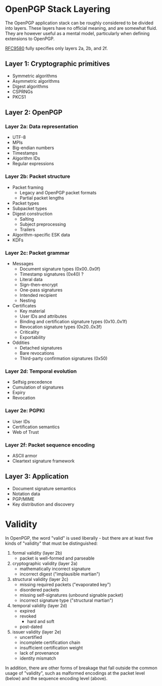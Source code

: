 # OpenPGP Stack Layering

The OpenPGP application stack can be roughly considered to be divided into layers.
These layers have no official meaning, and are somewhat fluid.
They are however useful as a mental model, particularly when defining extensions to OpenPGP.

[RFC9580](https://datatracker.ietf.org/doc/html/rfc9580) fully specifies only layers 2a, 2b, and 2f.

## Layer 1: Cryptographic primitives

* Symmetric algorithms
* Asymmetric algorithms
* Digest algorithms
* CSPRNGs
* PKCS1

## Layer 2: OpenPGP

### Layer 2a: Data representation

* UTF-8
* MPIs
* Big-endian numbers
* Timestamps
* Algorithm IDs
* Regular expressions

### Layer 2b: Packet structure

* Packet framing
    * Legacy and OpenPGP packet formats
    * Partial packet lengths
* Packet types
* Subpacket types
* Digest construction
    * Salting
    * Subject preprocessing
    * Trailers
* Algorithm-specific ESK data
* KDFs

### Layer 2c: Packet grammar

* Messages
    * Document signature types (0x00..0x0f)
    * Timestamp signatures (0x40) ?
    * Literal data
    * Sign-then-encrypt
    * One-pass signatures
    * Intended recipient
    * Nesting
* Certificates
    * Key material
    * User IDs and attributes
    * Binding and certification signature types (0x10..0x1f)
    * Revocation signature types (0x20..0x3f)
    * Criticality
    * Exportability
* Oddities
    * Detached signatures
    * Bare revocations
    * Third-party confirmation signatures (0x50)

### Layer 2d: Temporal evolution

* Selfsig precedence
* Cumulation of signatures
* Expiry
* Revocation

### Layer 2e: PGPKI

* User IDs
* Certification semantics
* Web of Trust

### Layer 2f: Packet sequence encoding

* ASCII armor
* Cleartext signature framework

## Layer 3: Application

* Document signature semantics
* Notation data
* PGP/MIME
* Key distribution and discovery

# Validity

In OpenPGP, the word "valid" is used liberally - but there are at least five kinds of "validity" that must be distinguished:

1. formal validity (layer 2b)
    * packet is well-formed and parseable
2. cryptographic validity (layer 2a)
    * mathematically incorrect signature
    * incorrect digest ("implausible martian")
3. structural validity (layer 2c)
    * missing required packets ("evaporated key")
    * disordered packets
    * missing self-signatures (unbound signable packet)
    * incorrect signature type ("structural martian")
4. temporal validity (layer 2d)
    * expired
    * revoked
        * hard and soft
    * post-dated
5. issuer validity (layer 2e)
    * uncertified
    * incomplete certification chain
    * insufficient certification weight
    * lack of provenance
    * identity mismatch

In addition, there are other forms of breakage that fall outside the common usage of "validity", such as malformed encodings at the packet level (below) and the sequence encoding level (above).
